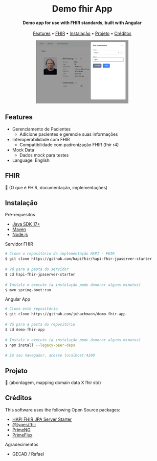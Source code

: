 
<h1 align="center">
  <br>
  <img src="" alt="">
  <br>
  Demo fhir App
  <br>
</h1>

<h4 align="center">Demo app for use with FHIR standards, built with Angular</h4>

<p align="center">
  <a href="#features">Features</a> •
  <a href="#FHIR">FHIR</a> •
  <a href="#instalação">Instalação</a> •
  <a href="#projeto">Projeto</a> •
  <a href="#créditos">Créditos</a>
</p>

<div align="center">
  <img src="screen01.png" width="60%" height="60%" alt="demo">
</div>


## Features

* Gerenciamento de Pacientes
  - Adicione pacientes e gerencie suas informações
* Interoperabilidade com FHIR
  - Compatibilidade com padronização FHIR (fhir r4)
* Mock Data
  - Dados mock para testes
* Language: English

## FHIR

🚧 (O que é FHIR, documentação, implementações)

## Instalação

Pré-requesitos
- [Java SDK 17+](https://openjdk.org/projects/jdk/17/)
- [Maven](https://maven.apache.org/)
- [Node.js](https://nodejs.org)  

Servidor FHIR

```bash
# Clone o repositório da implementação HAPI - FHIR
$ git clone https://github.com/hapifhir/hapi-fhir-jpaserver-starter

# Vá para a pasta do servidor
$ cd hapi-fhir-jpaserver-starter

# Instale e execute (a instalação pode demorar alguns minutos)
$ mvn spring-boot:run
```

Angular App

```bash
# Clone este repositório
$ git clone https://github.com/juhachmann/demo-fhir-app

# Vá para a pasta do repositório
$ cd demo-fhir-app

# Instale e execute (a instalação pode demorar alguns minutos)
$ npm install --legacy-peer-deps

# Em seu navegador, acesse localhost:4200
```

## Projeto

🚧 (abordagem, mapping domain data X fhir std)

## Créditos

This software uses the following Open Source packages:

- [HAPI FHIR JPA Server Starter](https://hapifhir.io/hapi-fhir/docs/server_jpa/introduction.html)
- [@types/fhir](https://www.npmjs.com/package/@types/fhir)
- [PrimeNG](https://primeng.org/)
- [PrimeFlex](https://primeflex.org/)


Agradecimentos

- GECAD / Rafael

